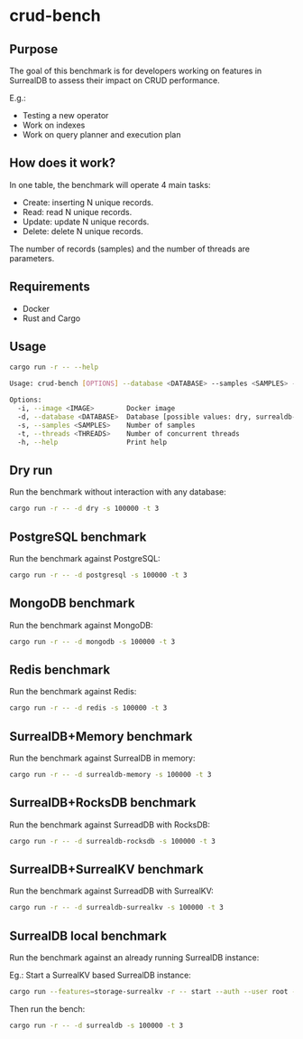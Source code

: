 # crud-bench

## Purpose

The goal of this benchmark is for developers working on features in SurrealDB to assess their impact on CRUD performance.

E.g.:
- Testing a new operator
- Work on indexes
- Work on query planner and execution plan

## How does it work?

In one table, the benchmark will operate 4 main tasks:

- Create: inserting N unique records.
- Read: read N unique records.
- Update: update N unique records.
- Delete: delete N unique records.

The number of records (samples) and the number of threads are parameters.

## Requirements

- Docker
- Rust and Cargo

## Usage

```bash
cargo run -r -- --help
```

```bash
Usage: crud-bench [OPTIONS] --database <DATABASE> --samples <SAMPLES> --threads <THREADS>

Options:
  -i, --image <IMAGE>        Docker image
  -d, --database <DATABASE>  Database [possible values: dry, surrealdb-memory, surrealdb-rocksdb, surrealdb-surrealkv, mongodb, postgresql]
  -s, --samples <SAMPLES>    Number of samples
  -t, --threads <THREADS>    Number of concurrent threads
  -h, --help                 Print help
```

## Dry run

Run the benchmark without interaction with any database:

```bash
cargo run -r -- -d dry -s 100000 -t 3
```

## PostgreSQL benchmark

Run the benchmark against PostgreSQL:

```bash
cargo run -r -- -d postgresql -s 100000 -t 3
```

## MongoDB benchmark

Run the benchmark against MongoDB:

```bash
cargo run -r -- -d mongodb -s 100000 -t 3
```

## Redis benchmark

Run the benchmark against Redis:

```bash
cargo run -r -- -d redis -s 100000 -t 3
```

## SurrealDB+Memory benchmark

Run the benchmark against SurrealDB in memory:

```bash
cargo run -r -- -d surrealdb-memory -s 100000 -t 3
```

## SurrealDB+RocksDB benchmark

Run the benchmark against SurreadDB with RocksDB:

```bash
cargo run -r -- -d surrealdb-rocksdb -s 100000 -t 3
```

## SurrealDB+SurrealKV benchmark

Run the benchmark against SurreadDB with SurrealKV:

```bash
cargo run -r -- -d surrealdb-surrealkv -s 100000 -t 3
```

## SurrealDB local benchmark

Run the benchmark against an already running SurrealDB instance:

Eg.: Start a SurrealKV based SurrealDB instance:

```bash
cargo run --features=storage-surrealkv -r -- start --auth --user root --pass root surrealkv:/tmp/sur-bench.db
```

Then run the bench:

```bash
cargo run -r -- -d surrealdb -s 100000 -t 3
```
